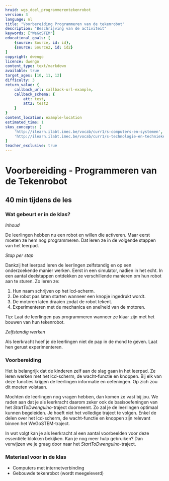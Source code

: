 ```yaml
---
hruid: wgs_doel_programmerentekenrobot
version: 3
language: nl
title: "Voorbereiding Programmeren van de tekenrobot"
description: "Beschrijving van de activiteit"
keywords: ["WeGoSTEM"]
educational_goals: [
    {source: Source, id: id}, 
    {source: Source2, id: id2}
]
copyright: dwengo
licence: dwengo
content_type: text/markdown
available: true
target_ages: [10, 11, 12]
difficulty: 3
return_value: {
    callback_url: callback-url-example,
    callback_schema: {
        att: test,
        att2: test2
    }
}
content_location: example-location
estimated_time: 1
skos_concepts: [
    'http://ilearn.ilabt.imec.be/vocab/curr1/s-computers-en-systemen', 
    'http://ilearn.ilabt.imec.be/vocab/curr1/s-technologie-en-technieken'
]
teacher_exclusive: true
---
```

# Voorbereiding - Programmeren van de Tekenrobot 
## 40 min tijdens de les

### Wat gebeurt er in de klas?

*Inhoud*

De leerlingen hebben nu een robot en willen die activeren. Maar eerst moeten ze hem nog programmeren. Dat leren ze in de volgende stappen van het leerpad. 


*Stap per stap*

Dankzij het leerpad leren de leerlingen zelfstandig en op een onderzoekende manier werken. Eerst in een simulator, nadien in het echt. In een aantal deelstappen ontdekken ze verschillende manieren om hun robot aan te sturen. Zo leren ze: 

1. Hun naam schrijven op het lcd-scherm.
2. De robot pas laten starten wanneer een knopje ingedrukt wordt.
3. De motoren laten draaien zodat de robot tekent.
4. Experimenteren met de mechanica en snelheid van de motoren.

Tip: Laat de leerlingen pas programmeren wanneer ze klaar zijn met het bouwen van hun tekenrobot.


*Zelfstandig werken*

Als leerkracht hoef je de leerlingen niet de pap in de mond te geven. Laat hen gerust experimenteren.


### Voorbereiding

Het is belangrijk dat de kinderen zelf aan de slag gaan in het leerpad. Ze leren werken met het lcd-scherm, de wacht-functie en knoppen. Bij elk van deze functies krijgen de leerlingen informatie en oefeningen. Op zich zou dit moeten volstaan.

Mochten de leerlingen nog vragen hebben, dan komen ze vast bij jou. We raden aan dat je als leerkracht daarom zeker ook de basisoefeningen van het *StartToDwenguino*-traject doorneemt. Zo zal je de leerlingen optimaal kunnen begeleiden. Je hoeft niet het volledige traject te volgen. Enkel de delen over het lcd-scherm, de wacht-functie en knoppen zijn relevant binnen het WeGoSTEM-traject.

In wat volgt kan je als leerkracht al een aantal voorbeelden voor deze essentiële blokken bekijken. Kan je nog meer hulp gebruiken? Dan verwijzen we je graag door naar het *StartToDwenguino*-traject.


### Materiaal voor in de klas

* Computers met internetverbinding
* Gebouwde tekenrobot (wordt meegeleverd)

